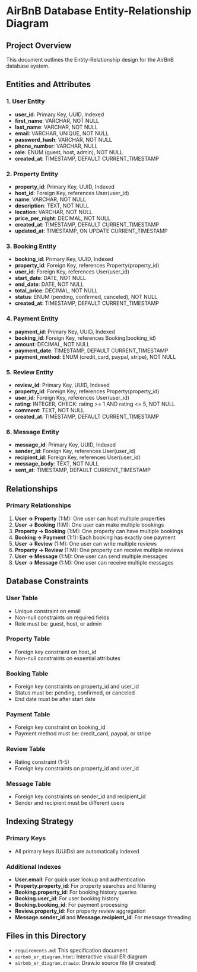 # AirBnB Database Entity-Relationship Diagram

## Project Overview
This document outlines the Entity-Relationship design for the AirBnB database system.

## Entities and Attributes

### 1. User Entity
- **user_id**: Primary Key, UUID, Indexed
- **first_name**: VARCHAR, NOT NULL
- **last_name**: VARCHAR, NOT NULL
- **email**: VARCHAR, UNIQUE, NOT NULL
- **password_hash**: VARCHAR, NOT NULL
- **phone_number**: VARCHAR, NULL
- **role**: ENUM (guest, host, admin), NOT NULL
- **created_at**: TIMESTAMP, DEFAULT CURRENT_TIMESTAMP

### 2. Property Entity
- **property_id**: Primary Key, UUID, Indexed
- **host_id**: Foreign Key, references User(user_id)
- **name**: VARCHAR, NOT NULL
- **description**: TEXT, NOT NULL
- **location**: VARCHAR, NOT NULL
- **price_per_night**: DECIMAL, NOT NULL
- **created_at**: TIMESTAMP, DEFAULT CURRENT_TIMESTAMP
- **updated_at**: TIMESTAMP, ON UPDATE CURRENT_TIMESTAMP

### 3. Booking Entity
- **booking_id**: Primary Key, UUID, Indexed
- **property_id**: Foreign Key, references Property(property_id)
- **user_id**: Foreign Key, references User(user_id)
- **start_date**: DATE, NOT NULL
- **end_date**: DATE, NOT NULL
- **total_price**: DECIMAL, NOT NULL
- **status**: ENUM (pending, confirmed, canceled), NOT NULL
- **created_at**: TIMESTAMP, DEFAULT CURRENT_TIMESTAMP

### 4. Payment Entity
- **payment_id**: Primary Key, UUID, Indexed
- **booking_id**: Foreign Key, references Booking(booking_id)
- **amount**: DECIMAL, NOT NULL
- **payment_date**: TIMESTAMP, DEFAULT CURRENT_TIMESTAMP
- **payment_method**: ENUM (credit_card, paypal, stripe), NOT NULL

### 5. Review Entity
- **review_id**: Primary Key, UUID, Indexed
- **property_id**: Foreign Key, references Property(property_id)
- **user_id**: Foreign Key, references User(user_id)
- **rating**: INTEGER, CHECK: rating >= 1 AND rating <= 5, NOT NULL
- **comment**: TEXT, NOT NULL
- **created_at**: TIMESTAMP, DEFAULT CURRENT_TIMESTAMP

### 6. Message Entity
- **message_id**: Primary Key, UUID, Indexed
- **sender_id**: Foreign Key, references User(user_id)
- **recipient_id**: Foreign Key, references User(user_id)
- **message_body**: TEXT, NOT NULL
- **sent_at**: TIMESTAMP, DEFAULT CURRENT_TIMESTAMP

## Relationships

### Primary Relationships
1. **User → Property** (1:M): One user can host multiple properties
2. **User → Booking** (1:M): One user can make multiple bookings
3. **Property → Booking** (1:M): One property can have multiple bookings
4. **Booking → Payment** (1:1): Each booking has exactly one payment
5. **User → Review** (1:M): One user can write multiple reviews
6. **Property → Review** (1:M): One property can receive multiple reviews
7. **User → Message** (1:M): One user can send multiple messages
8. **User → Message** (1:M): One user can receive multiple messages

## Database Constraints

### User Table
- Unique constraint on email
- Non-null constraints on required fields
- Role must be: guest, host, or admin

### Property Table
- Foreign key constraint on host_id
- Non-null constraints on essential attributes

### Booking Table
- Foreign key constraints on property_id and user_id
- Status must be: pending, confirmed, or canceled
- End date must be after start date

### Payment Table
- Foreign key constraint on booking_id
- Payment method must be: credit_card, paypal, or stripe

### Review Table
- Rating constraint (1-5)
- Foreign key constraints on property_id and user_id

### Message Table
- Foreign key constraints on sender_id and recipient_id
- Sender and recipient must be different users

## Indexing Strategy

### Primary Keys
- All primary keys (UUIDs) are automatically indexed

### Additional Indexes
- **User.email**: For quick user lookup and authentication
- **Property.property_id**: For property searches and filtering
- **Booking.property_id**: For booking history queries
- **Booking.user_id**: For user booking history
- **Booking.booking_id**: For payment processing
- **Review.property_id**: For property review aggregation
- **Message.sender_id** and **Message.recipient_id**: For message threading

## Files in this Directory
- `requirements.md`: This specification document
- `airbnb_er_diagram.html`: Interactive visual ER diagram
- `airbnb_er_diagram.drawio`: Draw.io source file (if created)
